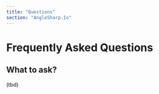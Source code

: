 ```yaml
---
title: "Questions"
section: "AngleSharp.Io"
---
```

# Frequently Asked Questions

## What to ask?

(tbd)
